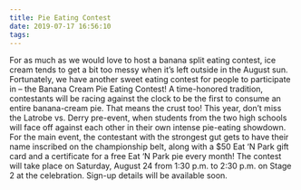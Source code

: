 ```yaml
---
title: Pie Eating Contest
date: 2019-07-17 16:56:10
tags:
---
```

For as much as we would love to host a banana split eating contest, ice cream tends to get a bit too messy when it’s left outside in the August sun. Fortunately, we have another sweet eating contest for people to participate in – the Banana Cream Pie Eating Contest! A time-honored tradition, contestants will be racing against the clock to be the first to consume an entire banana-cream pie. That means the crust too! This year, don’t miss the Latrobe vs. Derry pre-event, when students from the two high schools will face off against each other in their own intense pie-eating showdown.
For the main event, the contestant with the strongest gut gets to have their name inscribed on the championship belt, along with a $50 Eat ‘N Park gift card and a certificate for a free Eat ‘N Park pie every month!
The contest will take place on Saturday, August 24 from 1:30 p.m. to 2:30 p.m. on Stage 2 at the celebration. Sign-up details will be available soon.
